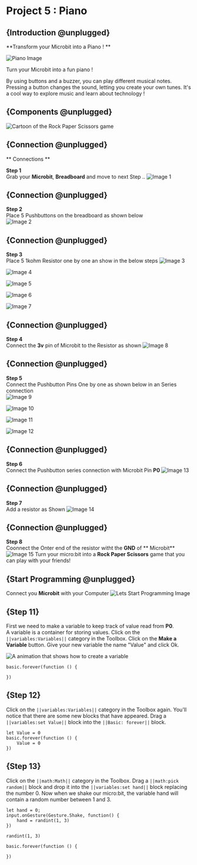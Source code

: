 # Project 5 : Piano

## {Introduction @unplugged}

**Transform your Microbit into a Piano ! **

![Piano Image](https://Edusharks.github.io/Micorbit-Basics-tutorial/Assest/Piano/Piano.gif)

Turn your Microbit into a fun piano !
 
By using buttons and a buzzer, you can play different musical notes. Pressing a button changes the sound, letting you create your own tunes. It's a cool way to explore music and learn about technology ! 


## {Components @unplugged}

![Cartoon of the Rock Paper Scissors game](https://Edusharks.github.io/Micorbit-Basics-tutorial/Assest/Piano/CN.png)


## {Connection @unplugged}

** Connections **

**Step 1**  
Grab your **Microbit**, **Breadboard** and move to next Step ..
![Image 1](https://Edusharks.github.io/Micorbit-Basics-tutorial/Assest/Piano/S1.png)

## {Connection @unplugged}

**Step 2**  
Place 5 Pushbuttons on the breadboard as shown below  
![Image 2](https://Edusharks.github.io/Micorbit-Basics-tutorial/Assest/Piano/S2.png)

## {Connection @unplugged}

**Step 3**  
Place 5 1kohm Resistor one by one an show in the below steps
![Image 3](https://Edusharks.github.io/Micorbit-Basics-tutorial/Assest/Piano/S3.png)

![Image 4](https://Edusharks.github.io/Micorbit-Basics-tutorial/Assest/Piano/S4.png)

![Image 5](https://Edusharks.github.io/Micorbit-Basics-tutorial/Assest/Piano/S5.png)

![Image 6](https://Edusharks.github.io/Micorbit-Basics-tutorial/Assest/Piano/S6.png)

![Image 7](https://Edusharks.github.io/Micorbit-Basics-tutorial/Assest/Piano/S7.png)

## {Connection @unplugged}
**Step 4**  
Connect the **3v** pin of Microbit to the Resistor as shown
![Image 8](https://Edusharks.github.io/Micorbit-Basics-tutorial/Assest/Piano/S8.png)

## {Connection @unplugged}
**Step 5**  
Connect the Pushbutton Pins One by one as shown below in an Series connection  
![Image 9](https://Edusharks.github.io/Micorbit-Basics-tutorial/Assest/Piano/S9.png)

![Image 10](https://Edusharks.github.io/Micorbit-Basics-tutorial/Assest/Piano/S10.png)

![Image 11](https://Edusharks.github.io/Micorbit-Basics-tutorial/Assest/Piano/S11.png)

![Image 12](https://Edusharks.github.io/Micorbit-Basics-tutorial/Assest/Piano/S12.png)

## {Connection @unplugged}
**Step 6**  
Connect the Pushbutton series connection with Microbit Pin **P0**
![Image 13](https://Edusharks.github.io/Micorbit-Basics-tutorial/Assest/Piano/S13.png)

## {Connection @unplugged}
**Step 7**  
Add a resistor as Shown
![Image 14](https://Edusharks.github.io/Micorbit-Basics-tutorial/Assest/Piano/S14.png)

## {Connection @unplugged}
**Step 8**  
Coonnect the Onter end of the resistor witht the **GND** of ** Microbit**
![Image 15](https://Edusharks.github.io/Micorbit-Basics-tutorial/Assest/Piano/S15.png)
Turn your micro:bit into a **Rock Paper Scissors** game that you can play with your friends!

## {Start Programming @unplugged}
Connect you **Microbit** with your Computer
![Lets Start Programming Image](https://Edusharks.github.io/Micorbit-Basics-tutorial/Assest/Piano/LSP.png)

 

## {Step 11}

First we need to make a variable to keep track of value read from **P0**.   
A variable is a container for storing values. Click on the ``||variables:Variables||`` category in the Toolbox. Click on the **Make a Variable** button. Give your new variable the name "Value" and click Ok.

![A animation that shows how to create a variable](https://Edusharks.github.io/Micorbit-Basics-tutorial/Assest/Piano/S0.gif)

```blocks
basic.forever(function () {
	
})
```

## {Step 12}

Click on the ``||variables:Variables||`` category in the Toolbox again. You'll notice that there are some new blocks that have appeared. Drag a ``||variables:set Value||`` block into the ``||Basic: forever||`` block.

```blocks
let Value = 0
basic.forever(function () {
    Value = 0
})
```



## {Step 13}

Click on the ``||math:Math||`` category in the Toolbox. Drag a ``||math:pick random||`` block and drop it into the ``||variables:set hand||`` block replacing the number 0. Now when we shake our micro:bit, the variable hand will contain a random number between 1 and 3.

```blocks
let hand = 0;
input.onGesture(Gesture.Shake, function() {
    hand = randint(1, 3)
})
```

```blockconfig.global
randint(1, 3)
```

```template
basic.forever(function () {
	
})
```
